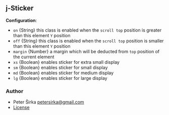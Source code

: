 ## j-Sticker

__Configuration__:

- `on` {String} this class is enabled when the `scroll top` position is greater than this element `Y` position
- `off` {String} this class is enabled when the `scroll top` position is smaller than this element `Y` position
- `margin` {Number} a margin which will be deducted from `top` position of the current element
- `xs` {Boolean} enables sticker for extra small display
- `sm` {Boolean} enables sticker for small display
- `md` {Boolean} enables sticker for medium display
- `lg` {Boolean} enables sticker for large display

### Author

- Peter Širka <petersirka@gmail.com>
- [License](https://www.totaljs.com/license/)